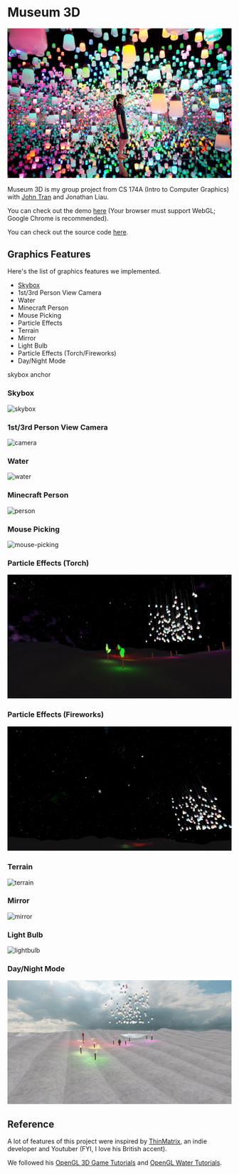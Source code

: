 # Museum 3D

![museum 3d](https://github.com/ioneone/Museum-3D/raw/master/images/lightbulb.jpg)

Museum 3D is my group project from CS 174A (Intro to Computer Graphics)
with <a href="https://www.linkedin.com/in/johntran627/" target="_blank">John Tran</a> and Jonathan Liau.

You can check out the demo <a href="https://intro-graphics-master.github.io/term-project-8/" target="_blank">here</a> 
(Your browser must support WebGL; Google Chrome is recommended).

You can check out the source code <a href="https://github.com/ioneone/Museum-3D" target="_blank">here</a>.

## Graphics Features
Here's the list of graphics features we implemented.

<ul>
<li><a href="#skybox">Skybox</a></li>
<li>1st/3rd Person View Camera</li>
<li>Water</li>
<li>Minecraft Person</li>
<li>Mouse Picking</li>
<li>Particle Effects</li>
<li>Terrain</li>
<li>Mirror</li>
<li>Light Bulb</li>
<li>Particle Effects (Torch/Fireworks)</li>
<li>Day/Night Mode</li>
</ul>

<a id="skybox">skybox anchor</a>

### Skybox 

![skybox](https://github.com/ioneone/Museum-3D/blob/master/images/skybox.gif?raw=true)

### 1st/3rd Person View Camera

![camera](https://github.com/ioneone/Museum-3D/blob/master/images/camera.gif?raw=true)

### Water

![water](https://github.com/ioneone/Museum-3D/blob/master/images/water.gif?raw=true)

### Minecraft Person

![person](https://github.com/ioneone/Museum-3D/blob/master/images/person.gif?raw=true)

### Mouse Picking

![mouse-picking](https://github.com/ioneone/Museum-3D/blob/master/images/mouse-picking.gif?raw=true)

### Particle Effects (Torch)

![torch](https://github.com/ioneone/Museum-3D/blob/master/images/torch.gif?raw=true)

### Particle Effects (Fireworks)

![fireworks](https://github.com/ioneone/Museum-3D/blob/master/images/fireworks.gif?raw=true)

### Terrain

![terrain](https://github.com/ioneone/Museum-3D/blob/master/images/terrain.gif?raw=true)

### Mirror

![mirror](https://github.com/ioneone/Museum-3D/blob/master/images/mirror.gif?raw=true)

### Light Bulb

![lightbulb](https://github.com/ioneone/Museum-3D/blob/master/images/lightbulb.gif?raw=true)

### Day/Night Mode

![day-night](https://github.com/ioneone/Museum-3D/blob/master/images/day-night.gif?raw=true)



## Reference
A lot of features of this project were inspired by 
<a href="https://www.youtube.com/user/ThinMatrix/about" target="_blank">ThinMatrix</a>, 
an indie developer and Youtuber (FYI, I love his British accent). 

We followed his <a href="https://www.youtube.com/watch?v=VS8wlS9hF8E&list=PLRIWtICgwaX0u7Rf9zkZhLoLuZVfUksDP" target="_blank">OpenGL 3D Game Tutorials</a> 
and <a href="https://www.youtube.com/watch?v=HusvGeEDU_U&list=PLRIWtICgwaX23jiqVByUs0bqhnalNTNZh" target="_blank">OpenGL Water Tutorials</a>.
